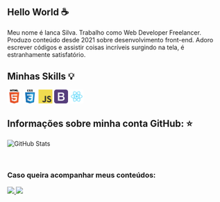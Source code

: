 ## Hello World ☕

<p>Meu nome é Ianca Silva. Trabalho como Web Developer Freelancer.
Produzo conteúdo desde 2021 sobre desenvolvimento front-end. Adoro escrever códigos
e assistir coisas incríveis surgindo na tela, é estranhamente satisfatório.</p>

## Minhas Skills 💡

<code><img height="32" src="https://raw.githubusercontent.com/github/explore/80688e429a7d4ef2fca1e82350fe8e3517d3494d/topics/html/html.png" alt="HTML5"/></code>
<code><img height="32" src="https://raw.githubusercontent.com/github/explore/80688e429a7d4ef2fca1e82350fe8e3517d3494d/topics/css/css.png" alt="CSS"/></code>
<code><img height="32" src="https://raw.githubusercontent.com/github/explore/80688e429a7d4ef2fca1e82350fe8e3517d3494d/topics/javascript/javascript.png" alt="Javascript"/></code>
<code><img height="32" src="https://raw.githubusercontent.com/github/explore/80688e429a7d4ef2fca1e82350fe8e3517d3494d/topics/bootstrap/bootstrap.png" alt="Bootstrap"/></code>
<code><img height="32" src="https://raw.githubusercontent.com/github/explore/80688e429a7d4ef2fca1e82350fe8e3517d3494d/topics/react/react.png" alt="React"/></code>

## Informações sobre minha conta GitHub: ⭐

![GitHub Stats](https://github-readme-stats-sigma-five.vercel.app/api?username=iancaxz&show_icons=true)

</br>

<h3>Caso queira acompanhar meus conteúdos:</h3>

<div align="left">
  <a href="https://www.instagram.com/iancadev/" alt="Instagram">
    <img src="https://img.shields.io/badge/instagram-%23E4405F.svg?&style=for-the-badge&logo=instagram&logoColor=white"/>
  </a>
  
  <a href="https://www.linkedin.com/in/ianca-silva-522838203/" alt="Linkedin">
    <img src="https://img.shields.io/badge/linkedin-%230077B5.svg?&style=for-the-badge&logo=linkedin&logoColor=white"/>
  </a>
</div>
